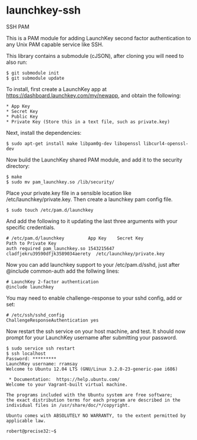 launchkey-ssh
=============

SSH PAM

This is a PAM module for adding LaunchKey second factor authentication to
any Unix PAM capable service like SSH. 

This library contains a submodule (cJSON), after cloning you will need to also run:

    $ git submodule init
    $ git submodule update


To install, first create a LaunchKey app at https://dashboard.launchkey.com/my/newapp, and obtain the following:

	* App Key
	* Secret Key
	* Public Key
	* Private Key (Store this in a text file, such as private.key)

Next, install the dependencies:

    $ sudo apt-get install make libpam0g-dev libopenssl libcurl4-openssl-dev

Now build the LaunchKey shared PAM module, and add it to the security directory:

    $ make
    $ sudo mv pam_launchkey.so /lib/security/

Place your private.key file in a sensible location like /etc/launchkey/private.key. Then create a launchkey pam config file.

    $ sudo touch /etc/pam.d/launchkey

And add the following to it updating the last three arguments with your specific credentials.

    # /etc/pam.d/launchkey         App Key    Secret Key                        Path to Private Key
    auth required pam_launchkey.so 1543215647 cladfjekru39590dfjk3589034aerety  /etc/launchkey/private.key

Now you can add launchkey support to your /etc/pam.d/sshd, just after @include common-auth add the follwing lines:

    # LaunchKey 2-factor authentication
    @include launchkey

You may need to enable challenge-response to your sshd config, add or set:

    # /etc/ssh/sshd_config
    ChallengeResponseAuthentication yes

Now restart the ssh service on your host machine, and test. It should now prompt for your LaunchKey username after submitting your password.

    $ sudo service ssh restart
    $ ssh localhost
    Password: *********
    LaunchKey username: rramsay
    Welcome to Ubuntu 12.04 LTS (GNU/Linux 3.2.0-23-generic-pae i686)
    
     * Documentation:  https://help.ubuntu.com/
    Welcome to your Vagrant-built virtual machine.
    
    The programs included with the Ubuntu system are free software;
    the exact distribution terms for each program are described in the
    individual files in /usr/share/doc/*/copyright.
    
    Ubuntu comes with ABSOLUTELY NO WARRANTY, to the extent permitted by
    applicable law.
    
    robert@precise32:~$
    
